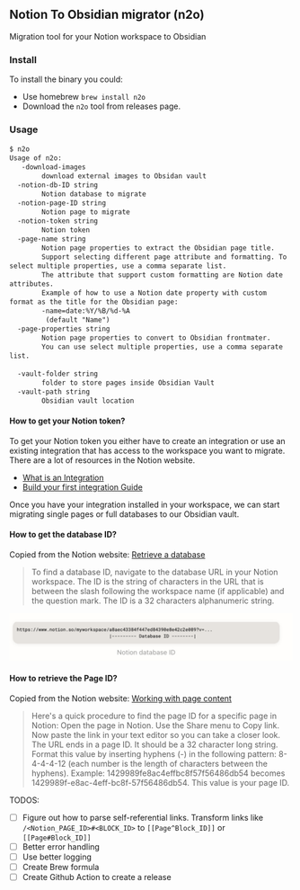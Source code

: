 ## Notion To Obsidian migrator (n2o)

Migration tool for your Notion workspace to Obsidian

### Install

To install the binary you could:
- Use homebrew `brew install n2o`
- Download the `n2o` tool from releases page.

### Usage

```
$ n2o
Usage of n2o:
   -download-images
    	download external images to Obsidan vault
  -notion-db-ID string
    	Notion database to migrate
  -notion-page-ID string
    	Notion page to migrate
  -notion-token string
    	Notion token
  -page-name string
    	Notion page properties to extract the Obsidian page title.
    	Support selecting different page attribute and formatting. To select multiple properties, use a comma separate list.
    	The attribute that support custom formatting are Notion date attributes.
    	Example of how to use a Notion date property with custom format as the title for the Obsidian page:
    	-name=date:%Y/%B/%d-%A
    	 (default "Name")
  -page-properties string
    	Notion page properties to convert to Obsidian frontmater.
    	You can use select multiple properties, use a comma separate list.

  -vault-folder string
    	folder to store pages inside Obsidian Vault
  -vault-path string
    	Obsidian vault location
```

#### How to get your Notion token?

To get your Notion token you either have to create an integration or use an existing integration that has access to the workspace you want to migrate. There are a lot of resources in the Notion website.

- [What is an Integration](https://developers.notion.com/docs/getting-started#what-is-a-notion-integration)
- [Build your first integration Guide](https://developers.notion.com/docs/create-a-notion-integration)

Once you have your integration installed in your workspace, we can start migrating single pages or full databases to our Obsidian vault.

#### How to get the database ID?

Copied from the Notion website: [Retrieve a database](https://developers.notion.com/reference/retrieve-a-database)

> To find a database ID, navigate to the database URL in your Notion workspace. The ID is the string of characters in the URL that is between the slash following the workspace name (if applicable) and the question mark. The ID is a 32 characters alphanumeric string.

![databaseID](img/databaseID.png)

#### How to retrieve the Page ID?

Copied from the Notion website: [Working with page content](https://developers.notion.com/docs/working-with-page-content)
> Here's a quick procedure to find the page ID for a specific page in Notion: 
Open the page in Notion. Use the Share menu to Copy link. Now paste the link in your text editor so you can take a closer look. The URL ends in a page ID.
It should be a 32 character long string. Format this value by inserting hyphens (-) in the following pattern: 8-4-4-4-12 (each number is the length of characters between the hyphens).
Example: 1429989fe8ac4effbc8f57f56486db54 becomes 1429989f-e8ac-4eff-bc8f-57f56486db54.
This value is your page ID.



TODOS:
- [ ] Figure out how to parse self-referential links. Transform links like `/<Notion_PAGE_ID>#<BLOCK_ID>` to `[[Page^Block_ID]]` or `[[Page#Block_ID]]`
- [ ] Better error handling
- [ ] Use better logging
- [ ] Create Brew formula
- [ ] Create Github Action to create a release
